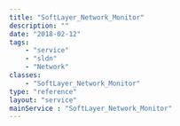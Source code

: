```yaml
---
title: "SoftLayer_Network_Monitor"
description: ""
date: "2018-02-12"
tags:
    - "service"
    - "sldn"
    - "Network"
classes:
    - "SoftLayer_Network_Monitor"
type: "reference"
layout: "service"
mainService : "SoftLayer_Network_Monitor"
---
```

